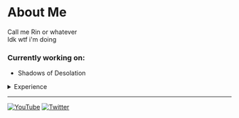 # About Me
Call me Rin or whatever <br>
Idk wtf i'm doing

### Currently working on:
- Shadows of Desolation

<details> <summary> Experience </summary>
	<h2> Languages </h2>
		<ul>
			<li> Scratch </li>
			<li> Javascript </li>
			<ul>
				<li> Node.js </li>
			</ul>
			<li> Python </li>
			<ul>
				<li> GDScript </li>
			</ul>
		</ul>
	<h2> Courses </h2>
		<ul>
			<li> Project Lead the Way: Intro to Engineering and Design (2021-2022) </li>
			<li> Project Lead the Way: Principles of Engineering (2022-2023) </li>
		</ul>
	<h2> Projects </h2>
		<h3> Discord Bots </h3>
			<h4> Teto Bot / Koharu Chirin </h4>
				Language: Node.js
				<ul>
					<li> Play music in voice channels  </li>
					<li> Utilizes many API's </li>
					<li> Banned word censorship  </li>
				</ul>
			<h4> EggAI </h4>
				Language: Python
				AI Bot trained on Discord conversations
				<ul>
					<li> Made with Tensorflow </li>
					<li> Can connect to a voice channel and speak </li>
				</ul>
</details>

---
[![YouTube](https://img.shields.io/badge/YouTube-%23FF0000.svg?style=for-the-badge&logo=YouTube&logoColor=white)](https://www.youtube.com/channel/UCzE6B1z9oA2k8ePCPEWKvwA)
[![Twitter](https://img.shields.io/badge/Twitter-%231DA1F2.svg?style=for-the-badge&logo=Twitter&logoColor=white)](https://twitter.com/RCosmoto)

